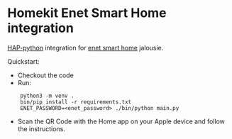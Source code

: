 Homekit Enet Smart Home integration
===================================

[HAP-python](https://hap-python.readthedocs.io/en/latest/) integration for [enet smart home](https://www.enet-smarthome.com/de/ueber-enet/) jalousie.

Quickstart:

* Checkout the code
* Run:

```
    python3 -m venv .
    bin/pip install -r requirements.txt
    ENET_PASSWORD=<enet_password> ./bin/python main.py
```

* Scan the QR Code with the Home app on your Apple device and follow the
instructions.
